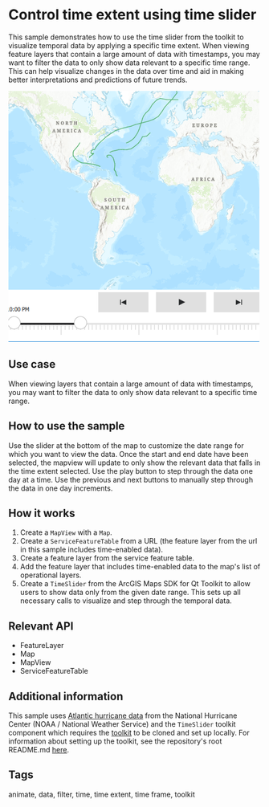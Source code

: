 # Control time extent using time slider

This sample demonstrates how to use the time slider from the toolkit to visualize temporal data by applying a specific time extent.
When viewing feature layers that contain a large amount of data with timestamps, you may want to filter the data to only show data relevant to a specific time range. This can help visualize changes in the data over time and aid in making better interpretations and predictions of future trends.


![](screenshot.png)

## Use case

When viewing layers that contain a large amount of data with timestamps, you may want to filter the data to only show data relevant to a specific time range.

## How to use the sample

Use the slider at the bottom of the map to customize the date range for which you want to view the data. Once the start and end date have been selected, the mapview will update to only show the relevant data that falls in the time extent selected.
Use the play button to step through the data one day at a time. Use the previous and next buttons to manually step through the data in one day increments.

## How it works

1. Create a `MapView` with a `Map`.
2. Create a `ServiceFeatureTable` from a URL (the feature layer from the url in this sample includes time-enabled data).
3. Create a feature layer from the service feature table.
4. Add the feature layer that includes time-enabled data to the map's list of operational layers.
5. Create a `TimeSlider` from the ArcGIS Maps SDK for Qt Toolkit to allow users to show data only from the given date range. This sets up all necessary calls to visualize and step through the temporal data.

## Relevant API

* FeatureLayer
* Map
* MapView
* ServiceFeatureTable

## Additional information

This sample uses [Atlantic hurricane data](https://www.arcgis.com/home/item.html?id=49925d814d7e40fb8fa64864ef62d55e) from the National Hurricane Center (NOAA / National Weather Service) and the `TimeSlider` toolkit component which requires the [toolkit](https://github.com/Esri/arcgis-maps-sdk-toolkit-qt) to be cloned and set up locally. For information about setting up the toolkit, see the repository's root README.md [here](https://github.com/Esri/arcgis-runtime-toolkit-qt/blob/main/uitools/README.md).

## Tags

animate, data, filter, time, time extent, time frame, toolkit
